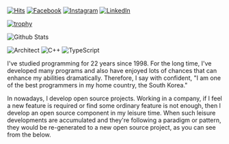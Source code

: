 [![Hits](https://hits.seeyoufarm.com/api/count/incr/badge.svg?url=https%3A%2F%2Fgithub.com%2Fsamcon)](https://hits.seeyoufarm.com)
[![Facebook](https://img.shields.io/badge/-Facebook-1877f2?style=round-square&logo=facebook&logoColor=white&link=https://www.facebook.com/jhnam88)](https://www.facebook.com/jhnam88)
[![Instagram](https://img.shields.io/badge/-Instagram-e4405f?style=round-square&logo=instagram&logoColor=white&link=https://www.instagram.com/jhnam88)](https://www.instagram.com/jhnam88)
[![LinkedIn](https://img.shields.io/badge/-LinkedIn-0077b5?style=round-square&logo=linkedin&logoColor=white&link=https://www.linkedin.com/in/jhnam88)](https://www.linkedin.com/in/jhnam88)

[![trophy](https://github-profile-trophy.vercel.app/?username=kgeonw&row=1&column=5&no-frame=true)](https://github.com/ryo-ma/github-profile-trophy)

![Github Stats](https://github-readme-stats.vercel.app/api?username=kgeonw&show_icons=true&count_private=true&hide_border=true)

<!-- https://simpleicons.org -->

![Architect](https://img.shields.io/badge/-Architect-3955a3?style=for-the-badge&logo=microsoft%20visio&logoColor=fff)
![C++](https://img.shields.io/badge/-C++-00599c?style=for-the-badge&logo=c%2B%2B&logoColor=fff)
![TypeScript](https://img.shields.io/badge/-TypeScript-007acc?style=for-the-badge&logo=typescript&logoColor=fff)
<!-- ![Rust](https://img.shields.io/badge/-Rust-000000?style=for-the-badge&logo=rust&logoColor=fff) -->

I've studied programming for 22 years since 1998. For the long time, I've developed many programs and also have enjoyed lots of chances that can enhance my abilities dramatically. Therefore, I say with confident, "I am one of the best programmers in my home country, the South Korea."

In nowadays, I develop open source projects. Working in a company, if I feel a new feature is required or find some ordinary feature is not enough, then I develop an open source component in my leisure time. When such leisure developments are accumulated and they're following a paradigm or pattern, they would be re-generated to a new open source project, as you can see from the below.
